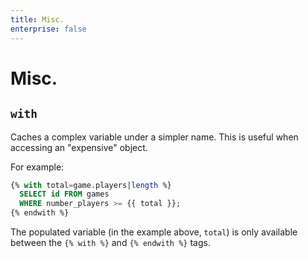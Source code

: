 ```yaml
---
title: Misc.
enterprise: false
---
```


# Misc.

## `with`

Caches a complex variable under a simpler name. This is useful when accessing an
"expensive" object.

For example:
```sql
{% with total=game.players|length %}
  SELECT id FROM games
  WHERE number_players >= {{ total }};
{% endwith %}

```

The populated variable (in the example above, `total`) is only available between
the `{% with %}` and `{% endwith %}` tags.
